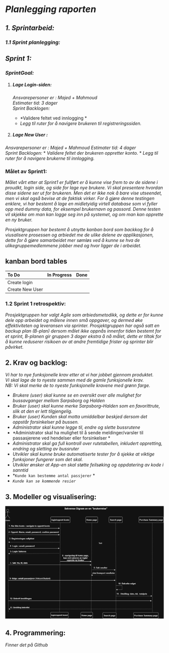 # *Planlegging raporten* 
 ## *1. Sprintarbeid:*
 ### *1.1 Sprint planlegging:*
## *Sprint 1:* 
 ### *SprintGoal:*
 1. ##### *Lage Login-siden:*  
    *Ansvarepersoner er : Majed + Mahmoud*     
    *Estimater tid: 3 dager*  
   *Sprint Backlogen:*

    * *Validere feltet ved innlogging *
    * *Legg til ruter for å navigere brukeren til registreringssiden.*                                  
 2. ##### *Lage New User :*  
   *Ansvarepersoner er : Majed + Mahmoud*
    *Estimater tid: 4 dager*  
    *Sprint Backlogen:*
    * *Validere feltet der brukeren oppretter konto.* 
    * *Legg til ruter for å navigere brukerne til innlogging.*

### Målet av Sprint1:
*Målet vårt etter at Sprint1 er fullført er å kunne vise frem to av de sidene i proudkt, login side, og side for lage nye brukere.*
*Vi skal presentere hvordan disse sidene ser ut for brukeren. Men det er ikke nok å bare vise utseendet, men vi skal også bevise at de faktisk virker.*
*For å gjøre denne testingen enklere, vi har bestemt å lage en midletyidig virtell database som vi fyller opp med dummy data, for eksempel brukernavn og passord.*
*Denne testen vil skjekke om man kan logge seg inn på systemet, og om man kan opprette en ny bruker.*

*Prosjektgruppen har bestemt å utnytte kanban bord som backkog for å viusalisere prosessen og arbiedet me de ulike delene av applikasjonen, dette for å gjøre samarbeidet mer sømløs ved å kunne se hva de ulikegruppemedlemmene jobber med og hvor ligger de i arbeidet.*

## kanban bord tables

| To Do  | In Progress | Done |
| :--- | :--- | :---   |
| Create login |       |      |
| Create New User |    |      |

### 1.2 Sprint 1 retrospektiv:
*Prosjektgruppen har valgt Agile som arbiedsmetodikk, og dette er for kunne dele opp arbeidet og målene innen små oppgaver, og dermed øke effektiviteten og leveransen via sprinter.*
*Prosjektgruppen har også satt en backup plan (B-plan) dersom målet ikke oppnås innenfor tiden bestemt for et sprint, B-planen gir gruppen 3 dager ekstra å nå målet, dette er tiltak for å kunne reduserer risikoen av at andre fremtidige frister og sprinter blir påvirket.*

## 2. Krav og backlog:
*Vi har to nye funksjonelle krav etter at vi har jobbet gjennom produktet.*  
*Vi skal lage de to nyeste sammen med de gamle funksjonelle krav.*  
*NB: Vi skal merke de to nyeste funksjonelle kravene med grønn farge.*
* *Brukere (user) skal kunne se en oversikt over alle mulighet for bussavganger mellom Sarpsborg og Halden*
* *Bruker (user)  skal kunne merke Sarpsborg–Halden som en favorittrute, slik at den er lett tilgjengelig.*
* *Bruker (user) Kunden skal motta umiddelbar beskjed dersom det oppstår forsinkelser på bussen.*
* *Administrator skal kunne legge til, endre og slette bussrutene*
* *Administrator skal ha mulighet til å sende meldinger/varsler til passasjerene ved hendelser eller forsinkelser *
* *Administrator skal ga full kontroll over rutetabellen, inkludert oppretting, endring og sletting av bussruter*
* *Utvikler skal kunne bruke automatiserte tester for å sjekke at viktige funksjoner fungerer som det skal.*
* *Utvikler ønsker at App-en skal støtte feilsøking og oppdatering av kode i sanntid*
* *`Kunde kan bestemme antal passjerer` *
* *`Kunde kan se kommende resier`*

## 3. Modeller og visualisering: 
![](/Document/images/Sekvense-Digram%20av%20en%20_brukerreise_.png )

## 4. Programmering: 
*Finner det på Github*

